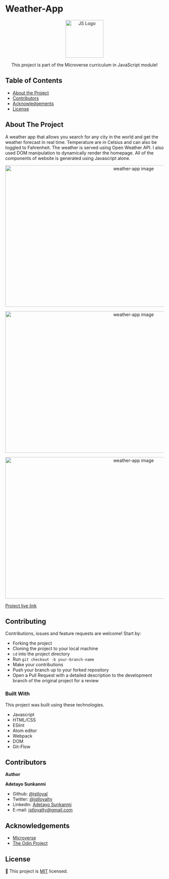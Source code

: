 # Weather-App

<!--
*** Thanks for checking out this README Template. If you have a suggestion that would
*** make this better, please fork the repo and create a pull request or simply open
*** an issue with the tag "enhancement".
*** Thanks again! Now go create something AMAZING! :D
-->

<!-- PROJECT SHIELDS -->

<p align="center">
  <a href="https://github.com/jstloyal/Weather-App">
    <img src="https://res.cloudinary.com/teepublic/image/private/s--7Tt9zji_--/t_Resized%20Artwork/c_fit,g_north_west,h_954,w_954/co_000000,e_outline:48/co_000000,e_outline:inner_fill:48/co_ffffff,e_outline:48/co_ffffff,e_outline:inner_fill:48/co_bbbbbb,e_outline:3:1000/c_mpad,g_center,h_1260,w_1260/b_rgb:eeeeee/c_limit,f_jpg,h_630,q_90,w_630/v1539274051/production/designs/3302114_0.jpg" alt="JS Logo" width="120" height="120">
  </a>

  <p align="center">
    This project is part of the Microverse curriculum in JavaScript module!
  </p>
</p>

<!-- TABLE OF CONTENTS -->

## Table of Contents

- [About the Project](#about-the-project)
- [Contributors](#contributors)
- [Acknowledgements](#acknowledgements)
- [License](#license)

## About The Project

A weather app that allows you search for any city in the world and get the weather forecast in real time. Temperature are in Celsius and can also be toggled to Fahrenheit. The weather is served using Open Weather API. I also used DOM manipulation to dynamically render the homepage. All of the components of website is generated using Javascript alone.

<p align="center">
  <a href="https://github.com/jstloyal/Weather-App">
    <img src="https://res.cloudinary.com/jstloyalty/image/upload/v1601037131/ym7bl8jl8mcoqf8ksj7b.png" alt="weather-app image" width="800" height="450">
  </a>
</p>

<p align="center">
  <a href="https://github.com/jstloyal/Weather-App">
    <img src="https://res.cloudinary.com/jstloyalty/image/upload/v1601037131/ym7bl8jl8mcoqf8ksj7b.png" alt="weather-app image" width="800" height="450">
  </a>
</p>

<p align="center">
  <a href="https://github.com/jstloyal/Weather-App">
    <img src="https://res.cloudinary.com/jstloyalty/image/upload/v1601037146/xhwf0qo95rbbqcdoigmn.png" alt="weather-app image" width="800" height="450">
  </a>
</p>

[Project live link](https://rawcdn.githack.com/jstloyal/Weather-App/f90bdb424182c9d9e7e4159cba9fe3c7165b3dd7/dist/index.html)

## Contributing

Contributions, issues and feature requests are welcome! Start by:

- Forking the project
- Cloning the project to your local machine
- `cd` into the project directory
- Run `git checkout -b your-branch-name`
- Make your contributions
- Push your branch up to your forked repository
- Open a Pull Request with a detailed description to the development branch of the original project for a review

### Built With

This project was built using these technologies.

- Javascript
- HTML/CSS
- ESlint
- Atom editor
- Webpack
- DOM
- Git-Flow

## Contributors

**Author**

​**Adetayo Sunkanmi**

- Github: [@jstloyal](https://github.com/jstloyal)
- Twitter: [@jstloyalty](https://twitter.com/jstloyalty)
- Linkedin: [Adetayo Sunkanmi](https://www.linkedin.com/in/jstloyalty)
- E-mail: jstloyalty@gmail.com

<!-- ACKNOWLEDGEMENTS -->

## Acknowledgements

- [Microverse](https://www.microverse.org/)
- [The Odin Project](https://www.theodinproject.com/)

## License

📝
This project is [MIT](https://opensource.org/licenses/MIT) licensed.
